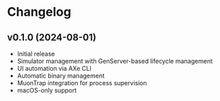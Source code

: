 # Changelog

## v0.1.0 (2024-08-01)

* Initial release
* Simulator management with GenServer-based lifecycle management
* UI automation via AXe CLI
* Automatic binary management
* MuonTrap integration for process supervision
* macOS-only support